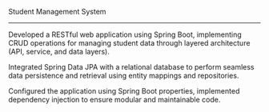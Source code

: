 Student Management System

---------------------------------------------------------------------------------------------------------------------------------------------------------------

Developed a RESTful web application using Spring Boot, implementing CRUD operations for managing student data through layered architecture (API, service, and data layers).

Integrated Spring Data JPA with a relational database to perform seamless data persistence and retrieval using entity mappings and repositories.

Configured the application using Spring Boot properties, implemented dependency injection to ensure modular and maintainable code.
